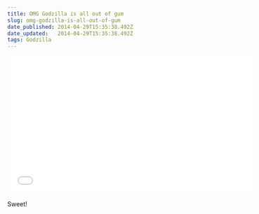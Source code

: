 ```yaml
---
title: OMG Godzilla is all out of gum
slug: omg-godzilla-is-all-out-of-gum
date_published: 2014-04-29T15:35:38.492Z
date_updated:   2014-04-29T15:35:38.492Z
tags: Godzilla
---
```


<iframe width="560" height="315" src="//www.youtube.com/embed/G1pX97_0rxU" frameborder="0" allowfullscreen></iframe>

Sweet!
